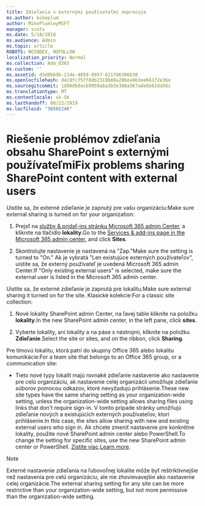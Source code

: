 ```yaml
---
title: Zdieľania s externými používateľmi nepracuje
ms.author: mikeplum
author: MikePlumleyMSFT
manager: scotv
ms.date: 5/18/2018
ms.audience: Admin
ms.topic: article
ROBOTS: NOINDEX, NOFOLLOW
localization_priority: Normal
ms.collection: Adm_O365
ms.custom: ''
ms.assetid: d3d0b69b-214e-4859-8957-621fd6306b30
ms.openlocfilehash: d4c8fc75ff8db2319b88a20bea9b3ee661f2e36e
ms.sourcegitcommit: 1d98db8acb9959aba3b5e308a567ade6b62da56c
ms.translationtype: MT
ms.contentlocale: sk-SK
ms.lasthandoff: 08/22/2019
ms.locfileid: "36502246"
---
```

# <a name="fix-problems-sharing-sharepoint-content-with-external-users"></a><span data-ttu-id="0cf56-102">Riešenie problémov zdieľania obsahu SharePoint s externými používateľmi</span><span class="sxs-lookup"><span data-stu-id="0cf56-102">Fix problems sharing SharePoint content with external users</span></span>

<span data-ttu-id="0cf56-103">Uistite sa, že externé zdieľanie je zapnutý pre vašu organizáciu:</span><span class="sxs-lookup"><span data-stu-id="0cf56-103">Make sure external sharing is turned on for your organization:</span></span>
  
1. <span data-ttu-id="0cf56-104">Prejsť na [služby &amp; pridať-ins stránku Microsoft 365 admin Center](https://portal.office.com/adminportal/home#/Settings/ServicesAndAddIns), a kliknite na tlačidlo **lokality**.</span><span class="sxs-lookup"><span data-stu-id="0cf56-104">Go to the [Services &amp; add-ins page in the Microsoft 365 admin center](https://portal.office.com/adminportal/home#/Settings/ServicesAndAddIns), and click **Sites**.</span></span>
    
2. <span data-ttu-id="0cf56-105">Skontrolujte nastavenie je nastavená na "Zap."</span><span class="sxs-lookup"><span data-stu-id="0cf56-105">Make sure the setting is turned to "On."</span></span> <span data-ttu-id="0cf56-106">Ak je vybratá "Len existujúce externých používateľov", uistite sa, že externý používateľ je uvedená Microsoft 365 admin Center.</span><span class="sxs-lookup"><span data-stu-id="0cf56-106">If "Only existing external users" is selected, make sure the external user is listed in the Microsoft 365 admin center.</span></span>
    
<span data-ttu-id="0cf56-107">Uistite sa, že externé zdieľanie je zapnutá pre lokalitu.</span><span class="sxs-lookup"><span data-stu-id="0cf56-107">Make sure external sharing it turned on for the site.</span></span> <span data-ttu-id="0cf56-108">Klasické kolekcie:</span><span class="sxs-lookup"><span data-stu-id="0cf56-108">For a classic site collection:</span></span>
  
1. <span data-ttu-id="0cf56-109">Nové lokality SharePoint admin Center, na ľavej table kliknite na položku **lokality**.</span><span class="sxs-lookup"><span data-stu-id="0cf56-109">In the new SharePoint admin center, in the left pane, click **sites**.</span></span>
    
2. <span data-ttu-id="0cf56-110">Vyberte lokality, ani lokality a na páse s nástrojmi, kliknite na položku **Zdieľanie**.</span><span class="sxs-lookup"><span data-stu-id="0cf56-110">Select the site or sites, and on the ribbon, click **Sharing**.</span></span>
    
<span data-ttu-id="0cf56-111">Pre tímovú lokalitu, ktorá patrí do skupiny Office 365 alebo lokalitu komunikácie:</span><span class="sxs-lookup"><span data-stu-id="0cf56-111">For a team site that belongs to an Office 365 group, or a communication site:</span></span>
  
- <span data-ttu-id="0cf56-112">Tieto nové typy lokalít majú rovnaké zdieľanie nastavenie ako nastavenie pre celú organizáciu, ak nastavenie celej organizácii umožňuje zdieľanie súborov pomocou odkazov, ktoré nevyžadujú prihlásenie.</span><span class="sxs-lookup"><span data-stu-id="0cf56-112">These new site types have the same sharing setting as your organization-wide setting, unless the organization-wide setting allows sharing files using links that don't require sign-in.</span></span> <span data-ttu-id="0cf56-113">V tomto prípade stránky umožňujú zdieľanie nových a existujúcich externých používateľov, ktorí prihlásenie.</span><span class="sxs-lookup"><span data-stu-id="0cf56-113">In this case, the sites allow sharing with new and existing external users who sign in.</span></span> <span data-ttu-id="0cf56-114">Ak chcete zmeniť nastavenie pre konkrétne lokality, použite nové SharePoint admin center alebo PowerShell.</span><span class="sxs-lookup"><span data-stu-id="0cf56-114">To change the setting for specific sites, use the new SharePoint admin center or PowerShell.</span></span> <span data-ttu-id="0cf56-115">[Zistite viac](https://go.microsoft.com/fwlink/?linkid=871863).</span><span class="sxs-lookup"><span data-stu-id="0cf56-115">[Learn more](https://go.microsoft.com/fwlink/?linkid=871863).</span></span>
    
> [!NOTE]
> <span data-ttu-id="0cf56-116">Externé nastavenie zdieľania na ľubovoľnej lokalite môže byť reštriktívnejšie než nastavenia pre celú organizáciu, ale nie zhovievavejšie ako nastavenie celej organizácie.</span><span class="sxs-lookup"><span data-stu-id="0cf56-116">The external sharing setting for any site can be more restrictive than your organization-wide setting, but not more permissive than the organization-wide setting.</span></span> 
  

